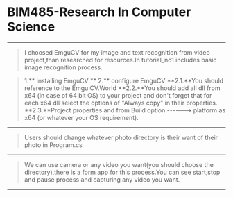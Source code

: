 # BIM485-Research In Computer Science
---------------------------------------------------------------
>I choosed EmguCV for my image and text recognition from video project,than researched for resources.In tutorial_no1 includes basic image recognition process.



> 1.** installing EmguCV
** 2.** configure EmguCV
 **2.1.**You should reference to the Emgu.CV.World
 **2.2.**You should add all dll from x64 (in case of 64 bit OS) to your project and don't forget that for each x64 dll select the options of        "Always copy"   in their properties.
 **2.3.**Project properties and from Build option ------> platform as x64 (or whatever your OS requirement).
------------------------------------------------------------------
>Users should change whatever photo directory is their want of their photo in Program.cs 
------------------------------------------------------------------
>We can use camera or any video you want(you should choose the directory),there is a form app for this process.You can see start,stop and pause process and capturing any video you want.
-----------------------------------------------------------------
